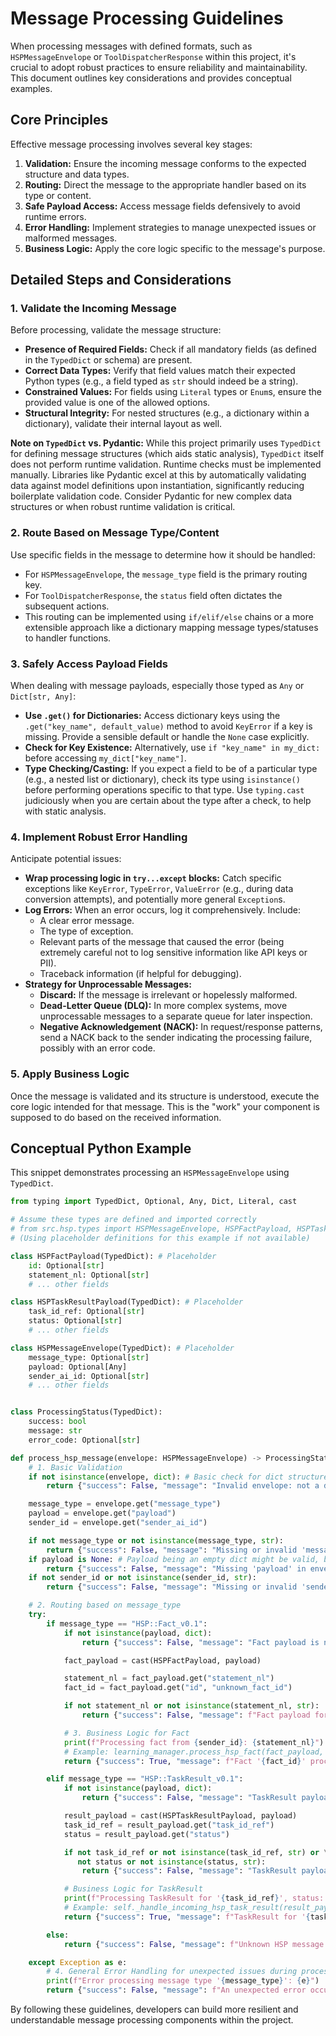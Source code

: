 # Message Processing Guidelines

When processing messages with defined formats, such as `HSPMessageEnvelope` or
`ToolDispatcherResponse` within this project, it's crucial to adopt robust
practices to ensure reliability and maintainability. This document outlines key
considerations and provides conceptual examples.

## Core Principles

Effective message processing involves several key stages:

1.  **Validation:** Ensure the incoming message conforms to the expected
    structure and data types.
2.  **Routing:** Direct the message to the appropriate handler based on its type
    or content.
3.  **Safe Payload Access:** Access message fields defensively to avoid runtime
    errors.
4.  **Error Handling:** Implement strategies to manage unexpected issues or
    malformed messages.
5.  **Business Logic:** Apply the core logic specific to the message's purpose.

## Detailed Steps and Considerations

### 1. Validate the Incoming Message

Before processing, validate the message structure:

- **Presence of Required Fields:** Check if all mandatory fields (as defined in
  the `TypedDict` or schema) are present.
- **Correct Data Types:** Verify that field values match their expected Python
  types (e.g., a field typed as `str` should indeed be a string).
- **Constrained Values:** For fields using `Literal` types or `Enum`s, ensure
  the provided value is one of the allowed options.
- **Structural Integrity:** For nested structures (e.g., a dictionary within a
  dictionary), validate their internal layout as well.

**Note on `TypedDict` vs. Pydantic:** While this project primarily uses
`TypedDict` for defining message structures (which aids static analysis),
`TypedDict` itself does not perform runtime validation. Runtime checks must be
implemented manually. Libraries like Pydantic excel at this by automatically
validating data against model definitions upon instantiation, significantly
reducing boilerplate validation code. Consider Pydantic for new complex data
structures or when robust runtime validation is critical.

### 2. Route Based on Message Type/Content

Use specific fields in the message to determine how it should be handled:

- For `HSPMessageEnvelope`, the `message_type` field is the primary routing key.
- For `ToolDispatcherResponse`, the `status` field often dictates the subsequent
  actions.
- This routing can be implemented using `if/elif/else` chains or a more
  extensible approach like a dictionary mapping message types/statuses to
  handler functions.

### 3. Safely Access Payload Fields

When dealing with message payloads, especially those typed as `Any` or
`Dict[str, Any]`:

- **Use `.get()` for Dictionaries:** Access dictionary keys using the
  `.get("key_name", default_value)` method to avoid `KeyError` if a key is
  missing. Provide a sensible default or handle the `None` case explicitly.
- **Check for Key Existence:** Alternatively, use `if "key_name" in my_dict:`
  before accessing `my_dict["key_name"]`.
- **Type Checking/Casting:** If you expect a field to be of a particular type
  (e.g., a nested list or dictionary), check its type using `isinstance()`
  before performing operations specific to that type. Use `typing.cast`
  judiciously when you are certain about the type after a check, to help with
  static analysis.

### 4. Implement Robust Error Handling

Anticipate potential issues:

- **Wrap processing logic in `try...except` blocks:** Catch specific exceptions
  like `KeyError`, `TypeError`, `ValueError` (e.g., during data conversion
  attempts), and potentially more general `Exception`s.
- **Log Errors:** When an error occurs, log it comprehensively. Include:
  - A clear error message.
  - The type of exception.
  - Relevant parts of the message that caused the error (being extremely careful
    not to log sensitive information like API keys or PII).
  - Traceback information (if helpful for debugging).
- **Strategy for Unprocessable Messages:**
  - **Discard:** If the message is irrelevant or hopelessly malformed.
  - **Dead-Letter Queue (DLQ):** In more complex systems, move unprocessable
    messages to a separate queue for later inspection.
  - **Negative Acknowledgement (NACK):** In request/response patterns, send a
    NACK back to the sender indicating the processing failure, possibly with an
    error code.

### 5. Apply Business Logic

Once the message is validated and its structure is understood, execute the core
logic intended for that message. This is the "work" your component is supposed
to do based on the received information.

## Conceptual Python Example

This snippet demonstrates processing an `HSPMessageEnvelope` using `TypedDict`.

```python
from typing import TypedDict, Optional, Any, Dict, Literal, cast

# Assume these types are defined and imported correctly
# from src.hsp.types import HSPMessageEnvelope, HSPFactPayload, HSPTaskResultPayload
# (Using placeholder definitions for this example if not available)

class HSPFactPayload(TypedDict): # Placeholder
    id: Optional[str]
    statement_nl: Optional[str]
    # ... other fields

class HSPTaskResultPayload(TypedDict): # Placeholder
    task_id_ref: Optional[str]
    status: Optional[str]
    # ... other fields

class HSPMessageEnvelope(TypedDict): # Placeholder
    message_type: Optional[str]
    payload: Optional[Any]
    sender_ai_id: Optional[str]
    # ... other fields


class ProcessingStatus(TypedDict):
    success: bool
    message: str
    error_code: Optional[str]

def process_hsp_message(envelope: HSPMessageEnvelope) -> ProcessingStatus:
    # 1. Basic Validation
    if not isinstance(envelope, dict): # Basic check for dict structure
        return {"success": False, "message": "Invalid envelope: not a dictionary.", "error_code": "INVALID_ENVELOPE_STRUCTURE"}

    message_type = envelope.get("message_type")
    payload = envelope.get("payload")
    sender_id = envelope.get("sender_ai_id")

    if not message_type or not isinstance(message_type, str):
        return {"success": False, "message": "Missing or invalid 'message_type' in envelope.", "error_code": "MISSING_MESSAGE_TYPE"}
    if payload is None: # Payload being an empty dict might be valid, but None is not.
        return {"success": False, "message": "Missing 'payload' in envelope.", "error_code": "MISSING_PAYLOAD"}
    if not sender_id or not isinstance(sender_id, str):
        return {"success": False, "message": "Missing or invalid 'sender_ai_id' in envelope.", "error_code": "MISSING_SENDER_ID"}

    # 2. Routing based on message_type
    try:
        if message_type == "HSP::Fact_v0.1":
            if not isinstance(payload, dict):
                return {"success": False, "message": "Fact payload is not a dictionary.", "error_code": "INVALID_FACT_PAYLOAD_STRUCTURE"}

            fact_payload = cast(HSPFactPayload, payload)

            statement_nl = fact_payload.get("statement_nl")
            fact_id = fact_payload.get("id", "unknown_fact_id")

            if not statement_nl or not isinstance(statement_nl, str):
                return {"success": False, "message": f"Fact payload for '{fact_id}' missing or invalid 'statement_nl'.", "error_code": "INVALID_FACT_PAYLOAD_CONTENT"}

            # 3. Business Logic for Fact
            print(f"Processing fact from {sender_id}: {statement_nl}")
            # Example: learning_manager.process_hsp_fact(fact_payload, sender_id, envelope)
            return {"success": True, "message": f"Fact '{fact_id}' processed successfully."}

        elif message_type == "HSP::TaskResult_v0.1":
            if not isinstance(payload, dict):
                return {"success": False, "message": "TaskResult payload is not a dictionary.", "error_code": "INVALID_TASK_RESULT_STRUCTURE"}

            result_payload = cast(HSPTaskResultPayload, payload)
            task_id_ref = result_payload.get("task_id_ref")
            status = result_payload.get("status")

            if not task_id_ref or not isinstance(task_id_ref, str) or \
               not status or not isinstance(status, str):
                return {"success": False, "message": "TaskResult payload missing/invalid 'task_id_ref' or 'status'.", "error_code": "INVALID_TASK_RESULT_CONTENT"}

            # Business Logic for TaskResult
            print(f"Processing TaskResult for '{task_id_ref}', status: {status}")
            # Example: self._handle_incoming_hsp_task_result(result_payload, sender_id, envelope)
            return {"success": True, "message": f"TaskResult for '{task_id_ref}' processed."}

        else:
            return {"success": False, "message": f"Unknown HSP message type: '{message_type}'", "error_code": "UNKNOWN_MESSAGE_TYPE"}

    except Exception as e:
        # 4. General Error Handling for unexpected issues during processing
        print(f"Error processing message type '{message_type}': {e}")
        return {"success": False, "message": f"An unexpected error occurred: {str(e)}", "error_code": "PROCESSING_EXCEPTION"}

```

By following these guidelines, developers can build more resilient and
understandable message processing components within the project.

